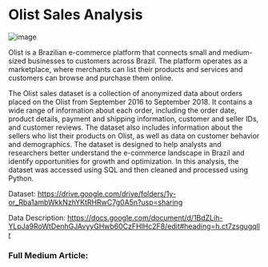 # Olist Sales Analysis
![image](https://github.com/user-attachments/assets/5d175c27-86cc-494f-9647-ef3b6c544529)

Olist is a Brazilian e-commerce platform that connects small and medium-sized businesses to customers across Brazil. The platform operates as a marketplace, where merchants can list their products and services and customers can browse and purchase them online.

The Olist sales dataset is a collection of anonymized data about orders placed on the Olist from September 2016 to September 2018. It contains a wide range of information about each order, including the order date, product details, payment and shipping information, customer and seller IDs, and customer reviews. The dataset also includes information about the sellers who list their products on Olist, as well as data on customer behavior and demographics. The dataset is designed to help analysts and researchers better understand the e-commerce landscape in Brazil and identify opportunities for growth and optimization. In this analysis, the dataset was accessed using SQL and then cleaned and processed using Python. 

Dataset: https://drive.google.com/drive/folders/1y-or_Rba1ambWkkNzhYKtRHRwC7g0A5n?usp=sharing

Data Description: https://docs.google.com/document/d/1BdZLih-YLpJa9RoWtDenhGJAvyyGHwb60CzFHlHc2F8/edit#heading=h.ct7zsgugqllr

### Full Medium Article: 

